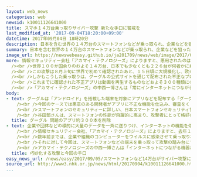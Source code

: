 ```yaml
---
layout: web_news
categories: web
newsid: k10011126641000
title: スマホ１４万台乗っ取りサイバー攻撃 新たな手口に警戒を
last_modified_at: '2017-09-04T18:20:00+09:00'
datetime: 2017年09月04日 18時20分
description: 日本を含む世界の１４万台のスマートフォンなどが乗っ取られ、企業などを狙った大規模なサイバー攻撃に悪用されていたことが、情報セキュリティー会社などの調査でわかりました。こうした攻撃が明らかになったのは世界で初めてで、専門家は新たなサイバー攻撃の手口に警戒するよう呼びかけています。
summary: 日本を含む世界の１４万台のスマートフォンなどが乗っ取られ、企業などを狙った大規模なサイバー攻撃に悪用されていたことが、情報セキュリティー会社などの調査でわかりました。こうした攻撃が明らかになったのは世界で初めてで、専門家は新たなサイバー攻撃の手口に警戒するよう呼びかけています。
image_url: https://newswebeasy.github.io/ja201709/news/web/image/2017/09/05/k10011126641000.jpg
more: 情報セキュリティー会社「アカマイ・テクノロジーズ」によりますと、悪用されたのはアメリカの大手ＩＴ企業、グーグルの基本ソフト「アンドロイド」が搭載されたスマートフォンなどの端末です。<br
  /><br />世界１００か国余りのおよそ１４万台、日本でも少なくとも２２６台が何者かに乗っ取られ、所有者が気付かないうちに遠隔操作によって企業などを標的にしたサイバー攻撃に加担させられていました。<br
  /><br />この攻撃は８月上旬に世界で初めて確認されたあと、１５日頃に大規模化し、欧米やアジアの少なくとも５０以上の企業でインターネットを通じた取引ができなくなったり支障が出たりしたということです。<br
  /><br />しかもこうした乗っ取りは、グーグルの公式サイトを通じて配布された不正なプログラムを仕込んだアプリを通じて行われ、その多くは無料だったと見られています。<br
  /><br />これまでに確認された不正アプリは動画を再生するものなどおよそ３００種類にのぼり、いずれも通常のアプリと見分けがつかないということで、今回の問題を受け、グーグルは不正アプリを削除したとしています。<br
  /><br />「アカマイ・テクノロジーズ」の中西一博さんは「常にインターネットにつながるスマートフォンの特徴を悪用した新たな手口の攻撃で、一台当たりの通信量は小さくても、世界同時に遠隔操作することで大規模な攻撃につながった」と話しています。
body:
- text: グーグルは「アンドロイド」を搭載した端末を対象にアプリなどを配布する「グーグルプレイストア」という公式サイトを設けています。<br /><br />配布されているアプリはゲームから音楽プレーヤーまでさまざまで、グーグル以外のメーカーや個人でも、グーグルの審査を通れば自分が開発したアプリを配布することが出来ます。<br
    /><br />今回のケースでは悪意のある開発者がアプリに不正な機能を仕込み、審査をくぐり抜けて配布していたということで、グーグルでは、問題のあるアプリおよそ３００本を削除したとしています。<br
    /><br />スマートフォンのセキュリティーに詳しい、日本スマートフォンセキュリティ協会の谷田部茂さんは、アプリの審査はますます重要になるとしたうえで「アンドロイドの端末が世界中で増え続ける中、アプリの数や種類も膨大になっていて、悪意のあるアプリを完全に防ぐことは困難だ」と指摘しています。<br
    /><br />谷田部さんは、スマートフォンの性能が飛躍的に高まり、攻撃者にとって格好のターゲットとなる中で、今回のような攻撃は今後も続くおそれがあるとしたうえで「携帯電話会社が勧めているアプリを使うのが最も安全だ。スマートフォンはパソコンに通信機能がついた端末のようなものだということを認識することが大切だ」と警鐘を鳴らしています。
  title: グーグル 問題のアプリ約３００本を削除
- text: 企業や団体などの標的に大量のデータを一斉に送りつけ、インターネットの機能を停止させるサイバー攻撃は「ＤＤｏＳ攻撃」と呼ばれ、ここ数年、急増しています。<br
    /><br />情報セキュリティー会社、「アカマイ・テクノロジーズ」によりますと、去年１年間に世界で検知された攻撃は１万件余りにのぼり、６年前の１０倍に達しています。<br
    /><br />数年前までは、企業や組織のコンピューターをウイルスに感染させて乗っ取り攻撃の踏み台にする手口が主流でしたが、去年からは、インターネットに接続された家電などのいわゆる「ＩｏＴ機器」を踏み台にする新たな手口の攻撃が行われるようになり、アメリカで多数のウェブサイトが使えなくなるなど、大きな被害が出ています。<br
    /><br />それに対して今回は、スマートフォンなどの端末を乗っ取って攻撃の踏み台にする初めてのケースです。<br /><br />乗っ取りに使ったアプリは、表向きは動画再生など通常のアプリとして機能しますが、裏では所有者の知らない間に攻撃者側と不正な通信を行っていて、サイバー攻撃の指令を受けて一斉に特定の標的を攻撃していたということです。<br
    /><br />アカマイ・テクノロジーズの中西一博さんは「インターネットにつながる機器が増える中、攻撃者は使える手段は何でも使おうという時代になっている」と警鐘を鳴らしています。
  title: 巧妙化する攻撃と今回の手口
easy_news_url: /news/easy/2017/09/05/スマートフォンなど14万台がサイバー攻撃に悪用される/
source_url: http://www3.nhk.or.jp/news/html/20170904/k10011126641000.html
...
```

